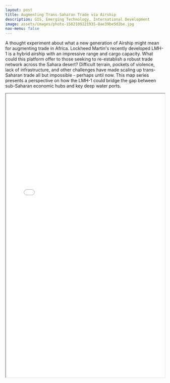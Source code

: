 ```yaml
---
layout: post
title: Augmenting Trans-Saharan Trade via Airship
description: GIS, Emerging Technology, International Development  
image: assets/images/photo-1582109221935-8ae39be5d2be.jpg
nav-menu: false
---
```



A thought experiment about what a new generation of Airship might mean for augmenting trade in Africa. Lockheed Martin's recently developed LMH-1 is a hybrid airship with an impressive range and cargo capacity. What could this platform offer to those seeking to re-establish a robust trade network across the Sahara desert? Difficult terrain, pockets of violence, lack of infrastructure, and other challenges have made scaling up trans-Saharan trade all but impossible - perhaps until now. This map series presents a perspective on how the LMH-1 could bridge the gap between sub-Saharan economic hubs and key deep water ports. 
<br>
<iframe src="/forty-jekyll-theme/assets/images/Map_Phase1.pdf" width="100%" height= 900px>
    </iframe>
